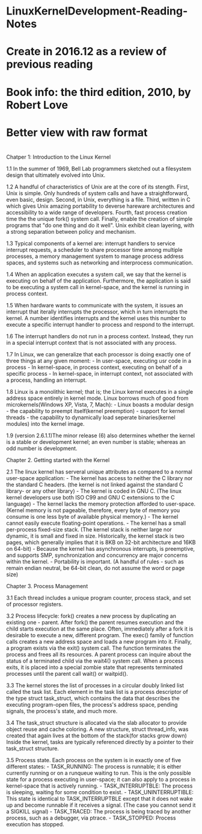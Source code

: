 #
# LinuxKernelDevelopment-Reading-Notes
# Create in 2016.12 as a review of previous reading
# Book info: the third edition, 2010, by Robert Love
# Better view with raw format
# 

Chatper 1: Introduction to the Linux Kernel

1.1 In the summer of 1969, Bell Lab programmers sketched out a filesystem design that ultimately evolved into Unix.

1.2 A handful of characteristics of Unix are at the core of its stength.
    First, Unix is simple. Only hundreds of system calls and have a straightforward, even basic, design.
    Second, in Unix, everything is a file.
    Third, written in C which gives Unix amazing portability to deverse hareware architectures and accessibility to 
    a wide range of developers.
    Fourth, fast process creation time the the unique fork() system call.
    Finally, enable the creation of simple programs that "do one thing and do it well".
    Unix exhibit clean layering, with a strong separation between policy and mechanism.

1.3 Typical components of a kernel are:
    interrupt handlers to service interrupt requests,
    a scheduler to share processor time among multiple processes, 
    a memory management system to manage process address spaces,
    and systems such as networking and interprocess communication.
    
1.4 When an application executes a system call, we say that the kernel is executing on behalf of the application.
    Furthermore, the application is said to be executing a system call in kernel-space, and the kernel is running
    in process context.
    
1.5 When hardware wants to communicate with the system, it issues an interrupt that iterally interrupts the processor,
    which in turn interrupts the kernel. A number identifies interrupts and the kernel uses this number to execute a 
    specific interrupt handler to process and respond to the interrupt.
    
1.6 The interrupt handlers do not run in a process context. Instead, they run in a special interrupt context that is not
    associated with any process.
    
1.7 In Linux, we can generalize that each processor is doing exactly one of three things at any given moment:
    - In user-space, executing usr code in a process
    - In kernel-space, in process context, executing on behalf of a specific process
    - In kernel-space, in interrupt context, not associated with a process, handling an interrupt.
    
1.8 Linux is a monolithic kernel; that is; the Linux kernel executes in a single address space entirely in kernel mode.
    Linux borrows much of good from microkernels(Windows XP, Vista, 7, Mach):
    - Linux boasts a modular design
    - the capability to preempt itself(kernel preemption)
    - support for kernel threads
    - the capability to dynamically load seperate binaries(kernel modules) into the kernel image.
    
1.9 (version 2.6.1.1)The minor release (6) also determines whether the kernel is a stable or development kernel; 
    an even number is stable; whereas an odd number is development.
    
    
Chapter 2. Getting started with the Kernel

2.1 The linux kernel has serveral unique attributes as compared to a normal user-space application:
    - The kernel has access to neither the C library nor the standard C headers.
      (the kernel is not linked against the standard C library- or any other library)
    - The kernel is coded in GNU C.
      (The linux kernel developers use both ISO C99 and GNU C extensions to the C language)
    - The kernel lacks the memory protection afforded to user-space.
      (Kernel memory is not pageable, therefore, every byte of memory you consume is one less byte
      of available physical memory.) 
    - The kernel cannot easily execute floating-point operations.
    - The kernel has a small per-process fixed-size stack.
      (The kernel stack is neither large nor dynamic, it is small and fixed in size. Historically, the 
      kernel stack is two pages, which generally implies that it is 8KB on 32-bit architecture and 16KB on 64-bit)
    - Because the kernel has asynchronous interrupts, is preemptive, and supports SMP, synchronization and 
      concurrency are major concerns within the kernel. 
    - Portability is important.
      (A handful of rules - such as remain endian neutral, be 64-bit clean, do not assume the word or page size)

Chapter 3. Process Management

3.1 Each thread includes a unique program counter, process stack, and set of processor registers.

3.2 Process lifecycle: fork() creates a new process by duplicating an existing one - parent. 
    After fork() the parent resumes execution and the child starts execution at the same place.
    Often, immediately after a fork it is desirable to execute a new, different program. The exec()
    family of function calls creates a new address space and loads a new program into it. 
    Finally, a program exists via the exit() system call. The function terminates the process and frees
    all its resources. A parent process can inquire about the status of a terminated child via the wait4()
    system call. When a process exits, it is placed into a special zombie state that represents terminated
    processes until the parent call wait() or waitpid().
    
3.3 The kernel stores the list of processes in a circular doubly linked list called the task list. Each
    element in the task list is a process descriptor of the type struct task_struct, which contains the data
    that describes the executing program-open files, the process's address space, pending signals, the process's
    state, and much more.
    
 3.4 The task_struct structure is allocated via the slab allocator to provide object reuse and cache coloring.
     A new structure, struct thread_info, was created that again lives at the bottom of the stack(for stacks grow down)
     Inside the kernel, tasks are typically referenced directly by a pointer to their task_struct structure.
     
 3.5 Process state. Each process on the system is in exactly one of five different states:
     - TASK_RUNNING: The process is runnable; it is either currently running or on a runqueue waiting to run.
       This is the only possible state for a process executing in user-space; it can also apply to a process in 
       kernel-space that is actively running.
     - TASK_INTERRUPTBLE: The process is sleeping, waiting for some condition to exist. 
     - TASK_UNINTERRUPTIBLE: This state is identical to TASK_INTERRUPTBLE except that it does not wake up and become
       runnable if it receives a signal. (The case you cannot send it a SIGKILL signal)
     - TASK_TRACED: The process is being traced by another process, such as a debugger, via ptrace.
     - TASK_STOPPED: Process execution has stopped. 
       
